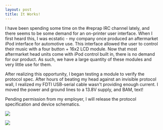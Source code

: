 ```yaml
---
layout: post
title: It Works! 
---
```

I have been spending some time on the #reprap IRC channel lately, and there seems to be some demand for an on-printer user interface. When I first heard this, I was ecstatic - my company once produced an aftermarket iPod interface for automotive use. This interface allowed the user to control their music with a four button + 16x2 LCD module. Now that most aftermarket head units come with iPod control built in, there is no demand for our product. As such, we have a large quantity of these modules and very little use for them.

After realizing this opportunity, I began testing a module to verify the protocol spec. After hours of beating my head against an invisible protocol wall, I realized my FDTI USB-serial cable wasn't providing enough current. I moved the power and ground lines to a 13.8V supply, and BAM, text!

Pending permission from my employer, I will release the protocol specification and device schematics.

![][0]

![][1]

[0]: /images/IMG_20110503_004439.jpg
[1]: /images/IMG_20110503_010353.jpg